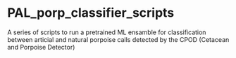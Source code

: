 # PAL_porp_classifier_scripts
A series of scripts to run a pretrained ML ensamble for classification between articial and natural porpoise calls detected by the CPOD (Cetacean and Porpoise Detector)
